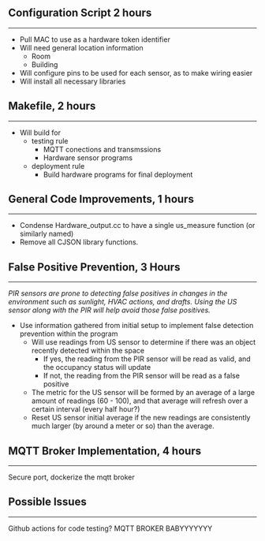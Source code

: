 ## Configuration Script 2 hours
***
- Pull MAC to use as a hardware token identifier
- Will need general location information
	- Room
	- Building
- Will configure pins to be used for each sensor, as to make wiring easier
- Will install all necessary libraries

## Makefile, 2 hours
***
- Will build for 
	- testing rule
		- MQTT conections and transmssions
		- Hardware sensor programs
	- deployment rule
		- Build hardware programs for final deployment
## General Code Improvements, 1 hours
***
- Condense Hardware_output.cc to have a single us_measure function (or similarly named)
- Remove all CJSON library functions. 

## False Positive Prevention, 3 Hours
***
*PIR sensors are prone to detecting false positives in changes in the environment such as sunlight, HVAC actions, and drafts. Using the US sensor along with the PIR will help avoid those false positives.*
- Use information gathered from initial setup to implement false detection prevention within the program
	- Will use readings from US sensor to determine if there was an object recently detected within the space
		- If yes, the reading from the PIR sensor will be read as valid, and the occupancy status will update
		- If not, the reading from the PIR sensor will be read as a false positive
	- The metric for the US sensor will be formed by an average of a large amount of readings (60 - 100), and that average will refresh over a certain interval (every half hour?)
	- Reset US sensor initial average if the new readings are consistently much  larger (by around a meter or so) than the average.

## MQTT Broker Implementation, 4 hours
***
Secure port, dockerize the mqtt broker


## Possible Issues
***
Github actions for code testing?
MQTT BROKER BABYYYYYYY